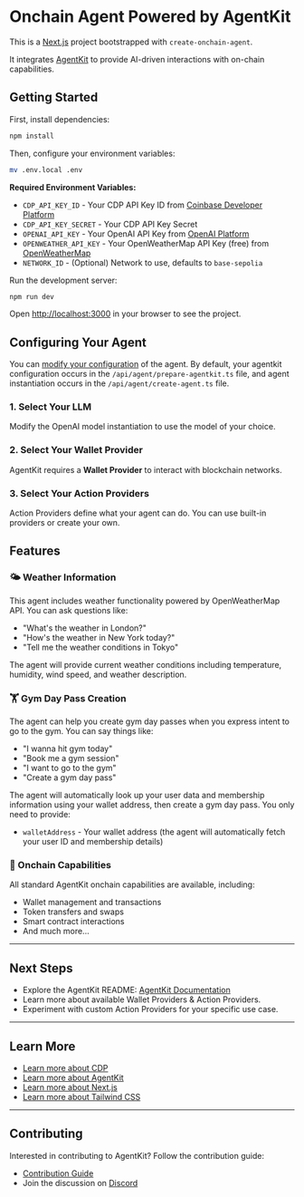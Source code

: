 # Onchain Agent Powered by AgentKit

This is a [Next.js](https://nextjs.org) project bootstrapped with `create-onchain-agent`.

It integrates [AgentKit](https://github.com/coinbase/agentkit) to provide AI-driven interactions with on-chain capabilities.

## Getting Started

First, install dependencies:

```sh
npm install
```

Then, configure your environment variables:

```sh
mv .env.local .env
```

**Required Environment Variables:**

- `CDP_API_KEY_ID` - Your CDP API Key ID from [Coinbase Developer Platform](https://portal.cdp.coinbase.com/access/api)
- `CDP_API_KEY_SECRET` - Your CDP API Key Secret
- `OPENAI_API_KEY` - Your OpenAI API Key from [OpenAI Platform](https://platform.openai.com/api-keys)
- `OPENWEATHER_API_KEY` - Your OpenWeatherMap API Key (free) from [OpenWeatherMap](https://openweathermap.org/api)
- `NETWORK_ID` - (Optional) Network to use, defaults to `base-sepolia`

Run the development server:

```sh
npm run dev
```

Open [http://localhost:3000](http://localhost:3000) in your browser to see the project.

## Configuring Your Agent

You can [modify your configuration](https://github.com/coinbase/agentkit/tree/main/typescript/agentkit#usage) of the agent. By default, your agentkit configuration occurs in the `/api/agent/prepare-agentkit.ts` file, and agent instantiation occurs in the `/api/agent/create-agent.ts` file.

### 1. Select Your LLM

Modify the OpenAI model instantiation to use the model of your choice.

### 2. Select Your Wallet Provider

AgentKit requires a **Wallet Provider** to interact with blockchain networks.

### 3. Select Your Action Providers

Action Providers define what your agent can do. You can use built-in providers or create your own.

## Features

### 🌤️ Weather Information

This agent includes weather functionality powered by OpenWeatherMap API. You can ask questions like:

- "What's the weather in London?"
- "How's the weather in New York today?"
- "Tell me the weather conditions in Tokyo"

The agent will provide current weather conditions including temperature, humidity, wind speed, and weather description.

### 🏋️ Gym Day Pass Creation

The agent can help you create gym day passes when you express intent to go to the gym. You can say things like:

- "I wanna hit gym today"
- "Book me a gym session"
- "I want to go to the gym"
- "Create a gym day pass"

The agent will automatically look up your user data and membership information using your wallet address, then create a gym day pass. You only need to provide:

- `walletAddress` - Your wallet address (the agent will automatically fetch your user ID and membership details)

### 🏦 Onchain Capabilities

All standard AgentKit onchain capabilities are available, including:

- Wallet management and transactions
- Token transfers and swaps
- Smart contract interactions
- And much more...

---

## Next Steps

- Explore the AgentKit README: [AgentKit Documentation](https://github.com/coinbase/agentkit)
- Learn more about available Wallet Providers & Action Providers.
- Experiment with custom Action Providers for your specific use case.

---

## Learn More

- [Learn more about CDP](https://docs.cdp.coinbase.com/)
- [Learn more about AgentKit](https://docs.cdp.coinbase.com/agentkit/docs/welcome)
- [Learn more about Next.js](https://nextjs.org/docs)
- [Learn more about Tailwind CSS](https://tailwindcss.com/docs)

---

## Contributing

Interested in contributing to AgentKit? Follow the contribution guide:

- [Contribution Guide](https://github.com/coinbase/agentkit/blob/main/CONTRIBUTING.md)
- Join the discussion on [Discord](https://discord.gg/CDP)
